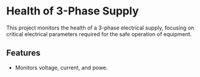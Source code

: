 # Health of 3-Phase Supply

This project monitors the health of a 3-phase electrical supply, focusing on critical electrical parameters required for the safe operation of equipment.

## Features

- Monitors voltage, current, and powe. 

